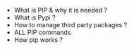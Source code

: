 - What is PIP & why it is needed ?
- What is Pypi ?
- How to manage third party packages ?
- ALL PIP commands
- How pip works ?